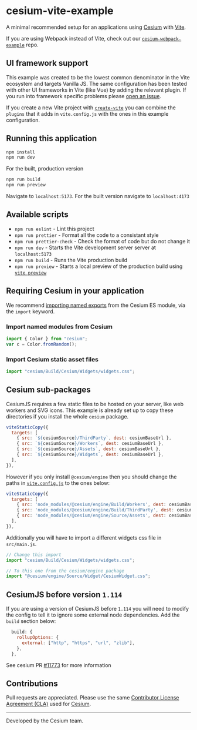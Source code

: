 # cesium-vite-example

A minimal recommended setup for an applications using [Cesium](https://cesium.com) with [Vite](https://vitejs.dev/).

If you are using Webpack instead of Vite, check out our [`cesium-webpack-example`](https://github.com/CesiumGS/cesium-webpack-example) repo.

## UI framework support

This example was created to be the lowest common denominator in the Vite ecosystem and targets Vanilla JS. The same configuration has been tested with other UI frameworks in Vite (like Vue) by adding the relevant plugin. If you run into framework specific problems please [open an issue](https://github.com/CesiumGS/cesium-vite-example/issues/new).

If you create a new Vite project with [`create-vite`](https://vitejs.dev/guide/#scaffolding-your-first-vite-project) you can combine the `plugins` that it adds in `vite.config.js` with the ones in this example configuration.

## Running this application

```sh
npm install
npm run dev
```

For the built, production version

```sh
npm run build
npm run preview
```

Navigate to `localhost:5173`. For the built version navigate to `localhost:4173`

## Available scripts

- `npm run eslint` - Lint this project
- `npm run prettier` - Format all the code to a consistant style
- `npm run prettier-check` - Check the format of code but do not change it
- `npm run dev` - Starts the Vite development server server at `localhost:5173`
- `npm run build` - Runs the Vite production build
- `npm run preview` - Starts a local preview of the production build using [`vite preview`](https://vitejs.dev/guide/cli.html#vite-preview)

## Requiring Cesium in your application

We recommend [importing named exports](https://developer.mozilla.org/en-US/docs/Web/JavaScript/Reference/Statements/import) from the Cesium ES module, via the `import` keyword.

### Import named modules from Cesium

```js
import { Color } from "cesium";
var c = Color.fromRandom();
```

### Import Cesium static asset files

```js
import "cesium/Build/Cesium/Widgets/widgets.css";
```

## Cesium sub-packages

CesiumJS requires a few static files to be hosted on your server, like web workers and SVG icons. This example is already set up to copy these directories if you install the whole `cesium` package.

```js
viteStaticCopy({
  targets: [
    { src: `${cesiumSource}/ThirdParty`, dest: cesiumBaseUrl },
    { src: `${cesiumSource}/Workers`, dest: cesiumBaseUrl },
    { src: `${cesiumSource}/Assets`, dest: cesiumBaseUrl },
    { src: `${cesiumSource}/Widgets`, dest: cesiumBaseUrl },
  ],
}),
```

However if you only install `@cesium/engine` then you should change the paths in [`vite.config.js`](./vite.config.js) to the ones below:

```js
viteStaticCopy({
  targets: [
    { src: 'node_modules/@cesium/engine/Build/Workers', dest: cesiumBaseUrl },
    { src: 'node_modules/@cesium/engine/Build/ThirdParty', dest: cesiumBaseUrl },
    { src: 'node_modules/@cesium/engine/Source/Assets', dest: cesiumBaseUrl },
  ],
}),
```

Additionally you will have to import a different widgets css file in `src/main.js`.

```js
// Change this import
import "cesium/Build/Cesium/Widgets/widgets.css";

// To this one from the cesium/engine package
import "@cesium/engine/Source/Widget/CesiumWidget.css";
```

## CesiumJS before version `1.114`

If you are using a version of CesiumJS before `1.114` you will need to modify the config to tell it to ignore some external node dependencies. Add the `build` section below:

```js
  build: {
    rollupOptions: {
      external: ["http", "https", "url", "zlib"],
    },
  },
```

See cesium PR [#11773](https://github.com/CesiumGS/cesium/pull/11773) for more information

## Contributions

Pull requests are appreciated. Please use the same [Contributor License Agreement (CLA)](https://github.com/CesiumGS/cesium/blob/master/CONTRIBUTING.md) used for [Cesium](https://cesium.com/).

---

Developed by the Cesium team.
